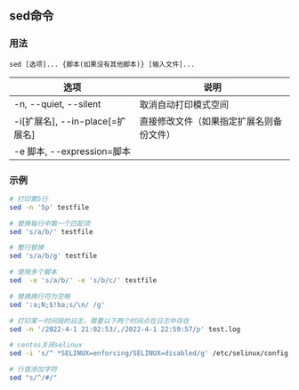 ## sed命令

### 用法
```
sed [选项]... {脚本(如果没有其他脚本)} [输入文件]...
```

| 选项                            | 说明                                     |
| ------------------------------- | ---------------------------------------- |
| -n, --quiet, --silent           | 取消自动打印模式空间                     |
| -i[扩展名], --in-place[=扩展名] | 直接修改文件（如果指定扩展名则备份文件） |
| -e 脚本, --expression=脚本      |                                          |


### 示例

```sh
# 打印第5行
sed -n '5p' testfile

# 替换每行中第一个匹配项
sed 's/a/b/' testfile

# 整行替换
sed 's/a/b/g' testfile

# 使用多个脚本
sed  -e 's/a/b/' -e 's/b/c/' testfile

# 替换换行符为空格
sed ':a;N;$!ba;s/\n/ /g'

# 打印某一时间段的日志，需要以下两个时间点在日志中存在
sed -n '/2022-4-1 21:02:53/,/2022-4-1 22:59:57/p' test.log

# centos关闭selinux
sed -i 's/^ *SELINUX=enforcing/SELINUX=disabled/g' /etc/selinux/config

# 行首添加字符
sed "s/^/#/"
```
